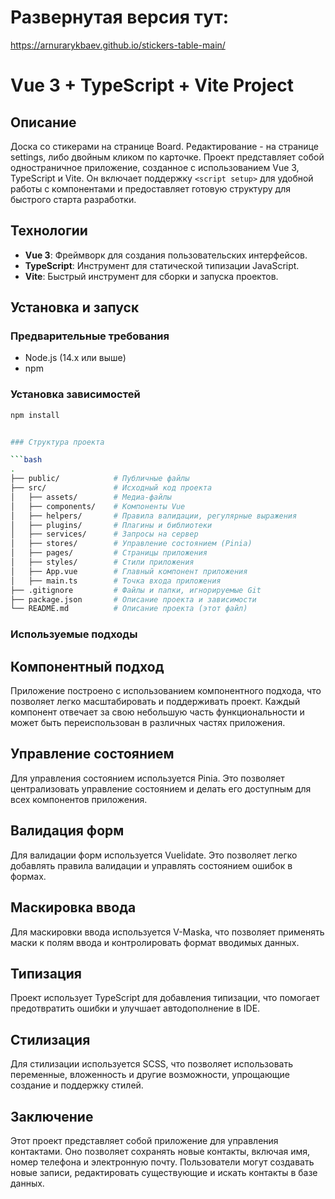 # Развернутая версия тут:
https://arnurarykbaev.github.io/stickers-table-main/

# Vue 3 + TypeScript + Vite Project

## Описание  
Доска со стикерами на странице Board. Редактирование - на странице settings, либо двойным кликом по карточке. Проект представляет собой одностраничное приложение, созданное с использованием Vue 3, TypeScript и Vite. Он включает поддержку `<script setup>` для удобной работы с компонентами и предоставляет готовую структуру для быстрого старта разработки.

## Технологии  
- **Vue 3**: Фреймворк для создания пользовательских интерфейсов.  
- **TypeScript**: Инструмент для статической типизации JavaScript.  
- **Vite**: Быстрый инструмент для сборки и запуска проектов.  

## Установка и запуск  

### Предварительные требования  
- Node.js (14.x или выше)  
- npm  

### Установка зависимостей  
```bash
npm install


### Структура проекта

```bash
.
├── public/            # Публичные файлы
├── src/               # Исходный код проекта
│   ├── assets/        # Медиа-файлы
│   ├── components/    # Компоненты Vue
│   ├── helpers/       # Правила валидации, регулярные выражения
│   ├── plugins/       # Плагины и библиотеки
│   ├── services/      # Запросы на сервер
│   ├── stores/        # Управление состоянием (Pinia)
│   ├── pages/         # Страницы приложения
│   ├── styles/        # Стили приложения
│   ├── App.vue        # Главный компонент приложения
│   ├── main.ts        # Точка входа приложения
├── .gitignore         # Файлы и папки, игнорируемые Git
├── package.json       # Описание проекта и зависимости
└── README.md          # Описание проекта (этот файл)
```

### Используемые подходы
## Компонентный подход
Приложение построено с использованием компонентного подхода, что позволяет легко масштабировать и поддерживать проект. Каждый компонент отвечает за свою небольшую часть функциональности и может быть переиспользован в различных частях приложения.

## Управление состоянием
Для управления состоянием используется Pinia. Это позволяет централизовать управление состоянием и делать его доступным для всех компонентов приложения.

## Валидация форм
Для валидации форм используется Vuelidate. Это позволяет легко добавлять правила валидации и управлять состоянием ошибок в формах.

## Маскировка ввода
Для маскировки ввода используется V-Maska, что позволяет применять маски к полям ввода и контролировать формат вводимых данных.

## Типизация
Проект использует TypeScript для добавления типизации, что помогает предотвратить ошибки и улучшает автодополнение в IDE.

## Стилизация
Для стилизации используется SCSS, что позволяет использовать переменные, вложенность и другие возможности, упрощающие создание и поддержку стилей.

## Заключение

Этот проект представляет собой приложение для управления контактами. Оно позволяет сохранять новые контакты, включая имя, номер телефона и электронную почту. Пользователи могут создавать новые записи, редактировать существующие и искать контакты в базе данных. 
